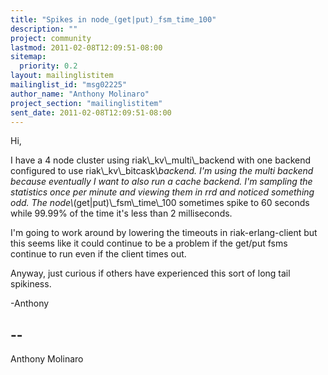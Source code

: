 ```yaml
---
title: "Spikes in node_(get|put)_fsm_time_100"
description: ""
project: community
lastmod: 2011-02-08T12:09:51-08:00
sitemap:
  priority: 0.2
layout: mailinglistitem
mailinglist_id: "msg02225"
author_name: "Anthony Molinaro"
project_section: "mailinglistitem"
sent_date: 2011-02-08T12:09:51-08:00
---
```



Hi,

 I have a 4 node cluster using riak\\_kv\\_multi\\_backend with one backend
configured to use riak\\_kv\\_bitcask\\_backend. I'm using the multi backend
because eventually I want to also run a cache backend. I'm sampling
the statistics once per minute and viewing them in rrd and noticed
something odd. The node\\_(get|put)\\_fsm\\_time\\_100 sometimes spike to
60 seconds while 99.99% of the time it's less than 2 milliseconds.

I'm going to work around by lowering the timeouts in riak-erlang-client
but this seems like it could continue to be a problem if the get/put
fsms continue to run even if the client times out.

Anyway, just curious if others have experienced this sort of long tail
spikiness.

-Anthony

-- 
------------------------------------------------------------------------
Anthony Molinaro 

